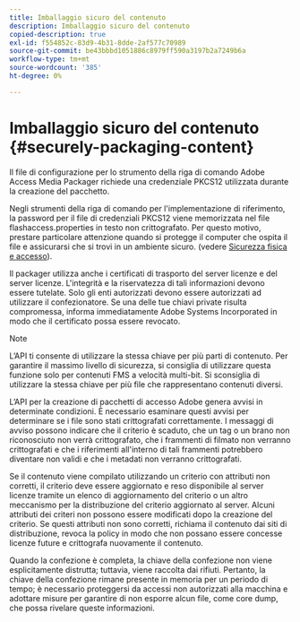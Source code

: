 ```yaml
---
title: Imballaggio sicuro del contenuto
description: Imballaggio sicuro del contenuto
copied-description: true
exl-id: f554852c-83d9-4b31-8dde-2af577c70989
source-git-commit: be43bbbd1051886c8979ff590a3197b2a7249b6a
workflow-type: tm+mt
source-wordcount: '385'
ht-degree: 0%

---
```


# Imballaggio sicuro del contenuto {#securely-packaging-content}

Il file di configurazione per lo strumento della riga di comando Adobe Access Media Packager richiede una credenziale PKCS12 utilizzata durante la creazione del pacchetto.

Negli strumenti della riga di comando per l&#39;implementazione di riferimento, la password per il file di credenziali PKCS12 viene memorizzata nel file flashaccess.properties in testo non crittografato. Per questo motivo, prestare particolare attenzione quando si protegge il computer che ospita il file e assicurarsi che si trovi in un ambiente sicuro. (vedere [Sicurezza fisica e accesso](../../aaxs-secure-deployment-guidelines/physical-sec-and-access.md)).

Il packager utilizza anche i certificati di trasporto del server licenze e del server licenze. L&#39;integrità e la riservatezza di tali informazioni devono essere tutelate. Solo gli enti autorizzati devono essere autorizzati ad utilizzare il confezionatore. Se una delle tue chiavi private risulta compromessa, informa immediatamente Adobe Systems Incorporated in modo che il certificato possa essere revocato.

>[!NOTE]
>
>L’API ti consente di utilizzare la stessa chiave per più parti di contenuto. Per garantire il massimo livello di sicurezza, si consiglia di utilizzare questa funzione solo per contenuti FMS a velocità multi-bit. Si sconsiglia di utilizzare la stessa chiave per più file che rappresentano contenuti diversi.

L’API per la creazione di pacchetti di accesso Adobe genera avvisi in determinate condizioni. È necessario esaminare questi avvisi per determinare se i file sono stati crittografati correttamente. I messaggi di avviso possono indicare che il criterio è scaduto, che un tag o un brano non riconosciuto non verrà crittografato, che i frammenti di filmato non verranno crittografati e che i riferimenti all&#39;interno di tali frammenti potrebbero diventare non validi e che i metadati non verranno crittografati.

Se il contenuto viene compilato utilizzando un criterio con attributi non corretti, il criterio deve essere aggiornato e reso disponibile al server licenze tramite un elenco di aggiornamento del criterio o un altro meccanismo per la distribuzione del criterio aggiornato al server. Alcuni attributi dei criteri non possono essere modificati dopo la creazione del criterio. Se questi attributi non sono corretti, richiama il contenuto dai siti di distribuzione, revoca la policy in modo che non possano essere concesse licenze future e crittografa nuovamente il contenuto.

Quando la confezione è completa, la chiave della confezione non viene esplicitamente distrutta; tuttavia, viene raccolta dai rifiuti. Pertanto, la chiave della confezione rimane presente in memoria per un periodo di tempo; è necessario proteggersi da accessi non autorizzati alla macchina e adottare misure per garantire di non esporre alcun file, come core dump, che possa rivelare queste informazioni.
